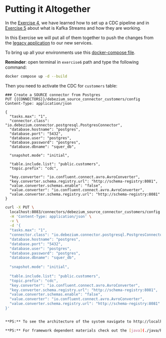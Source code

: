 # Putting it Altogether

In the [Exercise 4](../exercise4/README.md), we have learned how to set up a CDC pipeline and in 
[Exercise 5](../exercise5) about what is Kafka Streams and how they are working. 

In this Exercise we will put all of them together to push the changes from the 
[legacy application](../../legacy-app/SQUER.Workshop.LegacyApp/Dockerfile) to our new services.

To bring up all your environments use this [docker-compose file](docker-compose.yaml).

**Reminder**: open terminal in `exercise6` path and type the following command: 

```bash
docker compose up -d --build 
```

Then you need to activate the CDC for `customers` table:

```http request
### Create a SOURCE connector from Postgres
PUT {{CONNECTORS}}/debezium_source_connector_customers/config
Content-Type: application/json

{
  "tasks.max": "1",
  "connector.class": "io.debezium.connector.postgresql.PostgresConnector",
  "database.hostname": "postgres",
  "database.port": "5432",
  "database.user": "postgres",
  "database.password": "postgres",
  "database.dbname": "squer_db",
  
  "snapshot.mode": "initial",
  
  "table.include.list": "public.customers", 
  "topic.prefix": "cdc",

  "key.converter": "io.confluent.connect.avro.AvroConverter",
  "key.converter.schema.registry.url": "http://schema-registry:8081",
  "value.converter.schemas.enable": "false",
  "value.converter": "io.confluent.connect.avro.AvroConverter",
  "value.converter.schema.registry.url": "http://schema-registry:8081"  
}
```
```bash
curl -X PUT \
  localhost:8083/connectors/debezium_source_connector_customers/config \
  -H 'Content-Type: application/json' \
  -v \
  -d '{
  "tasks.max": "1",
  "connector.class": "io.debezium.connector.postgresql.PostgresConnector",
  "database.hostname": "postgres",
  "database.port": "5432",
  "database.user": "postgres",
  "database.password": "postgres",
  "database.dbname": "squer_db",
  
  "snapshot.mode": "initial",
  
  "table.include.list": "public.customers", 
  "topic.prefix": "cdc",
  "key.converter": "io.confluent.connect.avro.AvroConverter",
  "key.converter.schema.registry.url": "http://schema-registry:8081",
  "value.converter.schemas.enable": "false",
  "value.converter": "io.confluent.connect.avro.AvroConverter",
  "value.converter.schema.registry.url": "http://schema-registry:8081"  
}'


**PS:** To see the architecture of the system navigate to http://localhost:7070

**PS:** For framework dependent materials check out the [java](./java/README.md) and [dotnet](./dotnet/README.md) subfolders. 
